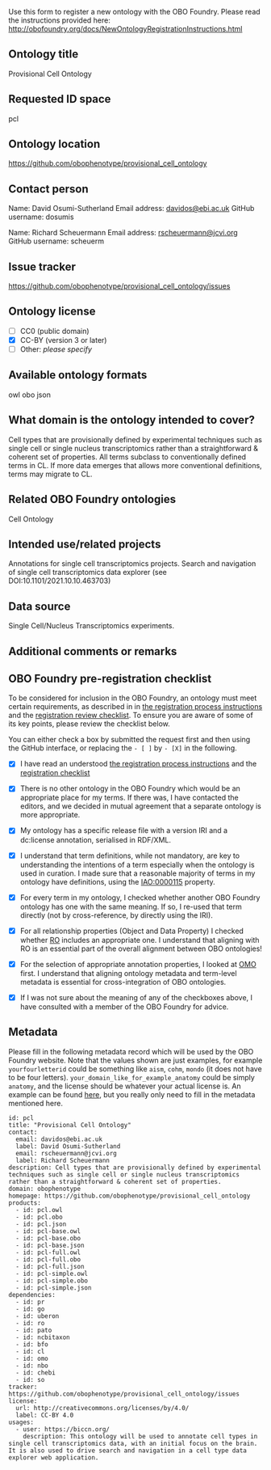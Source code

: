 Use this form to register a new ontology with the OBO Foundry. Please read the instructions provided here:
http://obofoundry.org/docs/NewOntologyRegistrationInstructions.html

## Ontology title
Provisional Cell Ontology

## Requested ID space
pcl

## Ontology location
https://github.com/obophenotype/provisional_cell_ontology

## Contact person
Name: David Osumi-Sutherland
Email address: davidos@ebi.ac.uk
GitHub username: dosumis

Name: Richard Scheuermann
Email address: rscheuermann@jcvi.org
GitHub username: scheuerm

## Issue tracker
https://github.com/obophenotype/provisional_cell_ontology/issues

## Ontology license

- [ ] CC0 (public domain)
- [x] CC-BY (version 3 or later)
- [ ] Other: *please specify*

## Available ontology formats
owl
obo
json

## What domain is the ontology intended to cover?
Cell types that are provisionally defined by experimental techniques such as single cell or single nucleus transcriptomics rather than a straightforward & coherent set of properties.  All terms subclass to conventionally defined terms in CL. If more data emerges that allows more conventional definitions, terms may migrate to CL.

## Related OBO Foundry ontologies
Cell Ontology

## Intended use/related projects
Annotations for single cell transcriptomics projects. 
Search and navigation of single cell transcriptomics data explorer (see DOI:10.1101/2021.10.10.463703)

## Data source
Single Cell/Nucleus Transcriptomics experiments.

## Additional comments or remarks

## OBO Foundry pre-registration checklist

To be considered for inclusion in the OBO Foundry, an ontology must meet certain requirements, as described in in [the registration process instructions](http://obofoundry.org/docs/Policy_for_OBO_namespace_and_associated_PURL_requests.html) and the [registration review checklist](https://github.com/OBOFoundry/OBOFoundry.github.io/blob/master/docs/RegistrationChecklist.md). To ensure you are aware of some of its key points, please review the checklist below.

You can either check a box by submitted the request first and then using the GitHub interface, or replacing the `- [ ]` by `- [X]` in the following.

- [X] I have read an understood [the registration process instructions](http://obofoundry.org/docs/Policy_for_OBO_namespace_and_associated_PURL_requests.html) and the [registration checklist](https://github.com/OBOFoundry/OBOFoundry.github.io/blob/master/docs/RegistrationChecklist.md) 
- [X] There is no other ontology in the OBO Foundry which would be an appropriate place for my terms. If there was, I have contacted the editors, and we decided in mutual agreement that a separate ontology is more appropriate.
- [X] My ontology has a specific release file with a version IRI and a dc:license annotation, serialised in RDF/XML.
- [X] I understand that term definitions, while not mandatory, are key to understanding the intentions of a term especially when the ontology is used in curation. I made sure that a reasonable majority of terms in my ontology have definitions, using the [IAO:0000115](http://www.ontobee.org/ontology/IAO?iri=http://purl.obolibrary.org/obo/IAO_0000115) property.
- [X] For every term in my ontology, I checked whether another OBO Foundry ontology has one with the same meaning. If so, I re-used that term directly (not by cross-reference, by directly using the IRI).
- [X] For all relationship properties (Object and Data Property) I checked whether [RO](http://www.ontobee.org/ontology/catalog/RO?iri=http://www.w3.org/2002/07/owl%23ObjectProperty) includes an appropriate one. I understand that aligning with RO is an essential part of the overall alignment between OBO ontologies!
- [X] For the selection of appropriate annotation properties, I looked at [OMO](http://www.ontobee.org/ontology/catalog/OMO?iri=http://www.w3.org/2002/07/owl%23AnnotationProperty) first. I understand that aligning ontology metadata and term-level metadata is essential for cross-integration of OBO ontologies. 
- [X] If I was not sure about the meaning of any of the checkboxes above, I have consulted with a member of the OBO Foundry for advice.


## Metadata

Please fill in the following metadata record which will be used by the OBO Foundry website. Note that the values shown are just examples, for example `yourfourletterid` could be something like `aism`, `cohm`, `mondo` (it does not have to be four letters). `your_domain_like_for_example_anatomy` could be simply `anatomy`, and the license should be whatever your actual license is. An example can be found [here](https://github.com/OBOFoundry/OBOFoundry.github.io/edit/master/ontology/amphx.md), but you really only need to fill in the metadata mentioned here.

```
id: pcl
title: "Provisional Cell Ontology"
contact:
  email: davidos@ebi.ac.uk
  label: David Osumi-Sutherland
  email: rscheuermann@jcvi.org
  label: Richard Scheuermann
description: Cell types that are provisionally defined by experimental techniques such as single cell or single nucleus transcriptomics rather than a straightforward & coherent set of properties. 
domain: obophenotype
homepage: https://github.com/obophenotype/provisional_cell_ontology
products:
  - id: pcl.owl
  - id: pcl.obo
  - id: pcl.json
  - id: pcl-base.owl
  - id: pcl-base.obo
  - id: pcl-base.json
  - id: pcl-full.owl
  - id: pcl-full.obo
  - id: pcl-full.json
  - id: pcl-simple.owl
  - id: pcl-simple.obo
  - id: pcl-simple.json
dependencies:
  - id: pr
  - id: go
  - id: uberon 
  - id: ro
  - id: pato
  - id: ncbitaxon
  - id: bfo
  - id: cl
  - id: omo
  - id: nbo
  - id: chebi
  - id: so
tracker: https://github.com/obophenotype/provisional_cell_ontology/issues
license:
  url: http://creativecommons.org/licenses/by/4.0/
  label: CC-BY 4.0
usages:
  - user: https://biccn.org/
    description: This ontology will be used to annotate cell types in single cell transcriptomics data, with an initial focus on the brain. It is also used to drive search and navigation in a cell type data explorer web application. 
